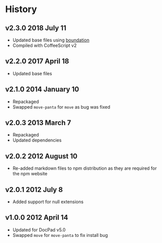 # History

## v2.3.0 2018 July 11
- Updated base files using [boundation](https://github.com/bevry/boundation)
- Compiled with CoffeeScript v2

## v2.2.0 2017 April 18
- Updated base files

## v2.1.0 2014 January 10
- Repackaged
- Swapped `move-panta` for `move` as bug was fixed

## v2.0.3 2013 March 7
- Repackaged
- Updated dependencies

## v2.0.2 2012 August 10
- Re-added markdown files to npm distribution as they are required for the npm website

## v2.0.1 2012 July 8
- Added support for null extensions

## v1.0.0 2012 April 14
- Updated for DocPad v5.0
- Swapped `move` for `move-panta` to fix install bug

